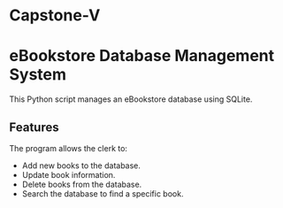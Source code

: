 # Capstone-V

# eBookstore Database Management System

This Python script manages an eBookstore database using SQLite.

## Features
The program allows the clerk to:

- Add new books to the database.
- Update book information.
- Delete books from the database.
- Search the database to find a specific book.
